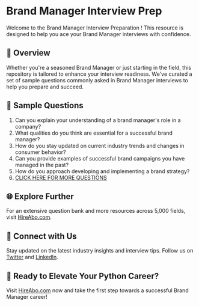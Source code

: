 # Brand Manager Interview Prep

Welcome to the Brand Manager Interview Preparation ! This resource is designed to help you ace your Brand Manager interviews with confidence.

## 🚀 Overview

Whether you're a seasoned Brand Manager or just starting in the field, this repository is tailored to enhance your interview readiness. We've curated a set of sample questions commonly asked in Brand Manager interviews to help you prepare and succeed.

## 📝 Sample Questions

1. Can you explain your understanding of a brand manager's role in a company?
2. What qualities do you think are essential for a successful brand manager?
3. How do you stay updated on current industry trends and changes in consumer behavior?
4. Can you provide examples of successful brand campaigns you have managed in the past?
5. How do you approach developing and implementing a brand strategy?
6. [CLICK HERE FOR MORE QUESTIONS](https://hireabo.com/job/8_1_15/Brand%20Manager)

## 🌐 Explore Further

For an extensive question bank and more resources across 5,000 fields, visit [HireAbo.com](https://www.hireabo.com).

## 📱 Connect with Us

Stay updated on the latest industry insights and interview tips. Follow us on [Twitter](https://twitter.com/hireabo) and [LinkedIn](https://www.linkedin.com/in/hire-abo-3609972a8/).

## 🚀 Ready to Elevate Your Python Career?

Visit [HireAbo.com](https://www.hireabo.com) now and take the first step towards a successful Brand Manager career!